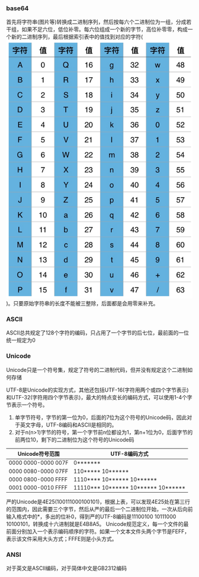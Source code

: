 ### base64
首先将字符串(图片等)转换成二进制序列，然后按每六个二进制位为一组，分成若干组，如果不足六位，低位补零。每六位组成一个新的字节，高位补零零，构成一个新的二进制序列，最后根据索引表中的值找到对应的字符(![base64对照表](./base64转换表.png))。只要原始字符串的长度不能被三整除，后面都是会用零来补充。

### ASCII
ASCII总共规定了128个字符的编码，只占用了一个字节的后七位，最前面的一位统一规定为0

### Unicode
Unicode只是一个符号集，规定了符号的二进制代码，但并没有规定这个二进制如何存储

UTF-8是Unicode的实现方式，其他还包括UTF-16(字符用两个或四个字节表示)和UTF-32(字符用四个字节表示)，最大的特点变长的编码方式，可以使用1-4个字节表示一个符号。
1. 单字节符号，字节的第一位为0，后面的7位为这个符号的Unicode码，因此对于英文字母，UTF-8编码和ASCII是相同的。
2. 对于n(n>1)字节的符号，第一个字节前n位都设为1，第n+1位为0，后面字节的前两位10，剩下的二进制位为这个符号的Unicode码

|Unicode符号范围|UTF-8编码方式|
|---|---|
|0000 0000-0000 007F|0*******|
|0000 0080-0000 07FF|110***** 10******|
|0000 0800-0000 FFFF|1110**** 10****** 10******|
|0001 0000-0010 FFFF|11110*** 10****** 10****** 10******|

严的Unicode是4E25(100111000100101)，根据上表，可以发现4E25处在第三行的范围内，因此需要三个字节，然后从严的最后一个二进制位开始，一次从后向前输入格式中的*，多出的位补0，得到严的UTF-8编码是11100100 10111000 10100101，转换成十六进制就是E4B8A5。
Unicode规范定义，每一个文件的最前面分别加入一个表示编码顺序的字符。如果一个文本文件头两个字节是FEFF，表示该文件采用大头方式；FFFE则是小头方式。

### ANSI
对于英文是ASCII编码，对于简体中文是GB2312编码
